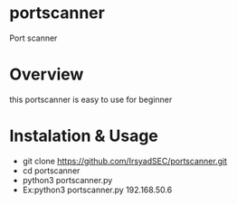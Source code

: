 # portscanner
Port scanner 

# Overview
this portscanner is easy to use for beginner 

# Instalation & Usage
- git clone https://github.com/IrsyadSEC/portscanner.git
- cd portscanner
- python3 portscanner.py <ip>
- Ex:python3 portscanner.py 192.168.50.6


